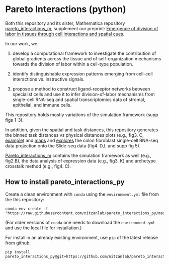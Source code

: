 # Pareto Interactions (python)

Both this repository and its sister, Mathematica repository [pareto_interactions_m](xx), supplement our preprint: [Emergence of division of labor in tissues through cell interactions and spatial cues](https://www.biorxiv.org/content/10.1101/2022.11.16.516540v1).

In our work, we:

1. develop a computational framework to investigate the contribution of global gradients across the tissue and of self-organization
mechanisms towards the division of labor within a cell-type population. 

2. identify distinguishable expression patterns emerging from cell-cell interactions vs. instructive signals.

3. propose a method to construct ligand-receptor networks between specialist cells and use it to infer division-of-labor mechanisms from single-cell RNA-seq and spatial transcriptomics data of stromal, epithelial, and immune cells.

This repository holds mostly variations of the simulation framework (supp figs 1-3).
<!-- , described briefly below.  -->
In addition, given the spatial and task distances, this repository generates the binned task distances vs physical distances plots (e.g., fig3. C, [example](xx)) and [maps](xx) and [explores](xx) the colon fibroblast single-cell RNA-seq data projection onto the Slide-seq data (fig4. D,f, and supp fig 5).

[Pareto_interactions_m](xx) contains the simulation framework as well (e.g., fig2.B), the data analysis of expression data (e.g., fig3. K) and archetype crosstalk method (e.g., fig4. C).

<!-- ## Pareto optimality framework with a cell-cell communication mechanism

Pareto-opmality theory predicts that the optimal performance of a multitasker cell that faces
trade-offs (e.g., due to finite resources (Sabi and Tuller 2019; Shoval et al. 2012)) is achieved when
its expression is bounded inside a polytope whose vertices are expression profiles optimal at each
task, called archetypes (Shoval et al. 2012; Korem et al. 2015; Hart et al. 2015; Hausser et al. 2019). 
The Pareto optimality theory was recently extended to consider an ensemble of cells
that are working as a collective to perform the tissue’s tasks (Adler et al. 2019). 


To model the Pareto-optimal expression profiles of cells in a tissue, we consider how cells
collectively contribute to the tissue by performing several tasks. As was previously presented
(Shoval et al. 2012; Adler et al. 2019), we model this trade-off by considering that each task is best
performed at an optimal expression profile, �!
∗
, (or an optimal task allocation) and shows a decline
in performance as cells move further away from �!
∗ in gene expression space. We define the total
performance function of a tissue, �, as a product over the performance of all the tasks that need to
be collectively performed by the cells in the tissue, summing over the contribution of each cell to
the performance in each task (Adler et al. 2019) (Methods).
To model the effect of cell-cell interactions on optimal task allocation, we introduce an interaction
term, �!, which captures how a cell’s performance is influenced by the performance of its
neighboring cells. We explore the effect of varying the range of the interaction by varying the size
of the neighborhood of each cell (�#). The contribution of each cell (�) in task � is therefore the
product of two components; a self-component, �!, which is a function of cell �’s gene expression
profile (�#), and an interaction component, �!, which is a function of the average �! of the
neighboring cells of cell � (Figure 2A).
The interaction term, �!, can generally represent different types of interactions, including positive
and negative effects on performing the same task. Here, we focus on lateral inhibition, where a
cell’s performance in task � declines if its neighboring cells exhibit high performance in the same
task (Figure 2A, Methods). We consider a representative example of a 2D spatial grid of 100 cells
that need to perform three tasks and compute the expression profiles (or task allocations) of the
cells that maximize � (Methods). We discuss tissue dimensions, number of tasks, and other types
of interactions in the supplementary information (SI) (Figure S1-2).


We optimize the collective cellular task performance under trade-offs, we find that distinguishable expression patterns can emerge from cell-cell interactions vs. instructive signals. We propose a method to construct ligand-receptor networks between specialist cells and use it to infer division-of-labor mechanisms from single-cell RNA-seq and spatial transcriptomics data of stromal, epithelial, and immune cells. Our framework can be used to characterize the complexity of cell interactions within tissues.
 -->


## How to install pareto_interactions_py

Create a clean environment with `conda` using the `environment.yml` file from the this repository:

```
conda env create -f "https://raw.githubusercontent.com/nitzanlab/pareto_interactions_py/master/environment.yml"
```
(For older versions of `conda` one needs to download the `environment.yml` and use the local file for installation.)

For install in an already existing environment, use `pip` of the latest release from github:

```
pip install pareto_interactions_py@git+https://github.com/nitzanlab/pareto_interactions_py.git
```

